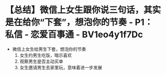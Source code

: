 # 【总结】微信上女生跟你说三句话，其实是在给你“下套”，想泡你的节奏 - P1：私信 - 恋爱百事通 - BV1eo4y1f7Dc

-   微信上女生给男生下套，想泡你的节奏
    1.  女生约男生吃饭，暗示喜欢
    2.  观察男生是否主动买单
    3.  女生邀请男生去家里玩，意味着进一步发展